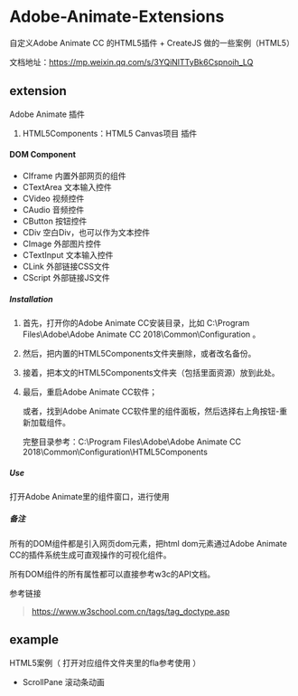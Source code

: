 # Adobe-Animate-Extensions
自定义Adobe Animate CC 的HTML5插件 + CreateJS 做的一些案例（HTML5） 

文档地址：https://mp.weixin.qq.com/s/3YQiNlTTyBk6Cspnoih_LQ

## extension

Adobe Animate 插件 

1. HTML5Components：HTML5 Canvas项目 插件

#### DOM Component

- CIframe        内置外部网页的组件
- CTextArea    文本输入控件
- CVideo         视频控件
- CAudio         音频控件
- CButton        按钮控件
- CDiv              空白Div，也可以作为文本控件
- CImage         外部图片控件    
- CTextInput    文本输入控件
- CLink             外部链接CSS文件
- CScript          外部链接JS文件

##### **Installation**

1. 首先，打开你的Adobe Animate CC安装目录，比如 C:\Program Files\Adobe\Adobe Animate CC 2018\Common\Configuration 。

2. 然后，把内置的HTML5Components文件夹删除，或者改名备份。

3. 接着，把本文的HTML5Components文件夹（包括里面资源）放到此处。

4. 最后，重启Adobe Animate CC软件；

   或者，找到Adobe Animate CC软件里的组件面板，然后选择右上角按钮-重新加载组件。

   完整目录参考：C:\Program Files\Adobe\Adobe Animate CC 2018\Common\Configuration\HTML5Components

##### Use

打开Adobe Animate里的组件窗口，进行使用

##### 备注

所有的DOM组件都是引入网页dom元素，把html dom元素通过Adobe Animate CC的插件系统生成可直观操作的可视化组件。

所有DOM组件的所有属性都可以直接参考w3c的API文档。

参考链接

>  https://www.w3school.com.cn/tags/tag_doctype.asp
>
>  


## example
HTML5案例（ 打开对应组件文件夹里的fla参考使用 ）  

- ScrollPane      滚动条动画